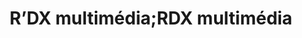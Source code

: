 ---
title: "R’DX multimédia;RDX multimédia"
url: /besancon/rdx-multimedia-rdx-multimedia/
shop: Elektronik
---